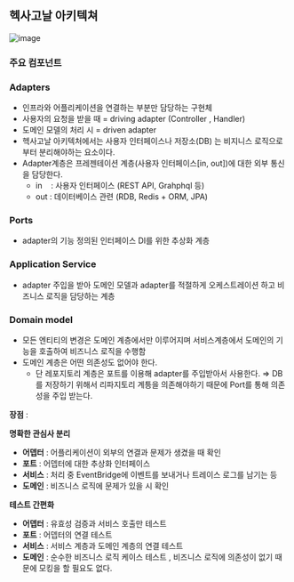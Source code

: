 ## 헥사고날 아키텍쳐

![image](https://www.notion.so/image/https%3A%2F%2Fprod-files-secure.s3.us-west-2.amazonaws.com%2F552fe0dc-fdb3-4c62-979e-df2a2e235613%2F0d3ea0ec-c76e-42ee-8076-6d97f7e41c01%2FUntitled.png?table=block&id=3a64e495-a616-4052-9639-6191f4d5e686&spaceId=552fe0dc-fdb3-4c62-979e-df2a2e235613&width=2000&userId=a09a1ca3-4214-4905-a7a2-172e60f8cd39&cache=v2)

### 주요 컴포넌트

### Adapters

- 인프라와 어플리케이션을 연결하는 부분만 담당하는 구현체
- 사용자의 요청을 받을 때 = driving adapter (Controller , Handler)
- 도메인 모델의 처리 시 = driven adapter
- 헥사고날 아키텍처에서는 사용자 인터페이스나 저장소(DB) 는 비지니스 로직으로부터 분리해야하는 요소이다.
- Adapter계층은 프레젠테이션 계층(사용자 인터페이스[in, out])에 대한 외부 통신을 담당한다.
    - in    : 사용자 인터페이스 (REST API, Grahphql 등)
    - out : 데이터베이스 관련 (RDB, Redis + ORM, JPA)

### Ports

- adapter의 기능 정의된 인터페이스 DI를 위한 추상화 계층

### Application Service

- adapter 주입을 받아 도메인 모델과 adapter를 적절하게 오케스트레이션 하고 비즈니스 로직을 담당하는 계층

### Domain model

- 모든 엔티티의 변경은 도메인 계층에서만 이루어지며 서비스계층에서 도메인의 기능을 호출하여 비즈니스 로직을 수행함
- 도메인 계층은 어떤 의존성도 없어야 한다.
    - 단 레포지토리 계층은 포트를 이용해 adapter를 주입받아서 사용한다. ⇒ DB를 저장하기 위해서 리파지토리 계틍을 의존해야하기 때문에 Port를 통해 의존성을 주입 받는다.
    

**장점** :

**명확한 관심사 분리**

- **어뎁터** : 어플리케이션이 외부의 연결과 문제가 생겼을 때 확인
- **포트** : 어뎁터에 대한 추상화 인터페이스
- **서비스** : 처리 중 EventBridge에 이벤트를 보내거나 트레이스 로그를 남기는 등
- **도메인** : 비즈니스 로직에 문제가 있을 시 확인

**테스트 간편화**

- **어뎁터** : 유효성 검증과 서비스 호출만 테스트
- **포트** : 어뎁터의 연결 테스트
- **서비스** : 서비스 계층과 도메인 계층의 연결 테스트
- **도메인** : 순수한 비즈니스 로직 케이스 테스트 , 비즈니스 로직에 의존성이 없기 때문에 모킹을 할 필요도 없다.